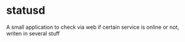 # statusd
A small application to check via web if certain service is online or not, writen in several stuff
